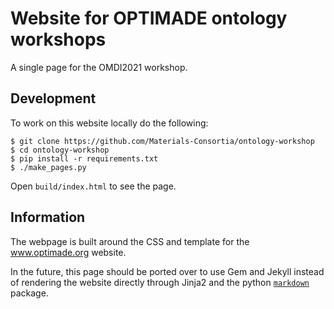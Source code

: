 # Website for OPTIMADE ontology workshops

A single page for the OMDI2021 workshop.

## Development

To work on this website locally do the following:

```console
$ git clone https://github.com/Materials-Consortia/ontology-workshop
$ cd ontology-workshop
$ pip install -r requirements.txt
$ ./make_pages.py
```

Open `build/index.html` to see the page.

## Information

The webpage is built around the CSS and template for the www.optimade.org website.

In the future, this page should be ported over to use Gem and Jekyll instead of rendering the website directly through Jinja2 and the python [`markdown`](https://python-markdown.github.io/) package.
